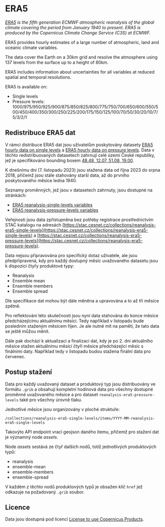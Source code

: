 # ERA5

*[ERA5](https://www.ecmwf.int/en/forecasts/dataset/ecmwf-reanalysis-v5) is the fifth generation ECMWF atmospheric reanalysis of the global climate covering the period from January 1940 to present. ERA5 is produced by the Copernicus Climate Change Service (C3S) at ECMWF.*

ERA5 provides hourly estimates of a large number of atmospheric, land and oceanic climate variables.

The data cover the Earth on a 30km grid and resolve the atmosphere using 137 levels from the surface up to a height of 80km.

ERA5 includes information about uncertainties for all variables at reduced spatial and temporal resolutions.

ERA5 is available on:

- Single levels
- Pressure levels: 1000/975/950/925/900/875/850/825/800/775/750/700/650/600/550/500/450/400/350/300/250/225/200/175/150/125/100/70/50/30/20/10/7/5/3/2/1

## Redistribuce ERA5 dat

V rámci distribuce ERA5 dat jsou uživatelům poskytovány datasety [ERA5 hourly data on single levels](https://cds.climate.copernicus.eu/cdsapp#!/dataset/reanalysis-era5-single-levels) a [ERA5 hourly data on pressure levels](https://cds.climate.copernicus.eu/cdsapp#!/dataset/reanalysis-era5-pressure-levels). Data v těchto redistribuovaných datasetech zahrnují celé území České republiky, jež je specifikováno bounding boxem [48.48, 12.07, 51.08, 19.00](http://bboxfinder.com/#48.480000,12.070000,51.080000,19.00000).

K dnešnímu dni (7. listopadu 2023) jsou stažena data od října 2023 do srpna 2018, přičemž jsou stále stahovány starší data, až do prvního poskytovaného měsíce ledna 1940.

Seznamy proměnných, jež jsou v datasetech zahrnuty, jsou dostupné na stránkách:

- [ERA5 reanalysis-single-levels variables](/related/collgs/ERA5_reanalysis-era5-single-levels_variables)
- [ERA5 reanalysis-pressure-levels variables](/related/collgs/ERA5_reanalysis-era5-pressure-levels_variables)

Veřejnosti jsou data zpřístupněna bez potřeby registrace prostřednictvím STAC katalogu na adresách [https://stac.cesnet.cz/collections/reanalysis-era5-single-levels](https://stac.cesnet.cz/collections/reanalysis-era5-single-levels) a [https://stac.cesnet.cz/collections/reanalysis-era5-pressure-levels](https://stac.cesnet.cz/collections/reanalysis-era5-pressure-levels).

Data nejsou připravována pro specifický dotaz uživatele, ale jsou předpřipravená, kdy pro každý dostupný měsíc uvažovaného datasetu jsou k dispozici čtyřy produktové typy:

- Reanalysis
- Ensemble mean
- Ensemble members
- Ensemble spread

Dle specifikace dat mohou být dále měněna a upravována a to až tři měsíce zpětně.

Pro reflektování této skutečnosti jsou nyní data stahována do konce měsíce předcházejícímu aktuálnímu měsíci. Tedy například v listopadu bude posledním staženým měsícem říjen. Je ale nutné mít na paměti, že tato data se ještě můžou měnit.

Dále pak dochází k aktualizaci a finalizaci dat, kdy je po 2. dni aktuálního měsíce stažen aktuálnímu měsící čtyři měsíce předcházející měsíc s finálními daty. Například tedy v listopadu budou stažena finální data pro červenec.

## Postup stažení

Data pro každý uvažovaný dataset a produktový typ jsou distribuovány ve formátu `.grib` a obsahují kompletní hodinová data pro všechny dostupné proměnné uvažovaného měsíce a pro dataset `reanalysis-era5-pressure-levels` také pro všechny úrovně tlaku.

Jednotlivé měsíce jsou organizovány v ploché struktuře:

`/collections/reanalysis-era5-single-levels/items/YYYY-MM-reanalysis-era5-single-levels`

Takovýto API endpoint vrací geojson daného itemu, přičemž pro stažení dat je významný node *assets*.

Node *assets* sestává ze čtyř dalších nodů, totiž jednotlivých produktových typů:

- reanalysis
- ensemble-mean
- ensemble-members
- ensemble-spread

V každém z těchto nodů produktových typů je obsažen klíč `href` jež odkazuje na požadovaný `.grib` soubor.

## Licence

Data jsou dostupná pod licencí [License to use Copernicus Products](https://cds.climate.copernicus.eu/api/v2/terms/static/licence-to-use-copernicus-products.pdf).
